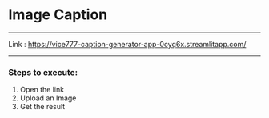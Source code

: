 # Image Caption
___
Link : https://vice777-caption-generator-app-0cyq6x.streamlitapp.com/
___

### Steps to execute:
<ol>  
  <li> Open the link </li>
  <li> Upload an Image </li>
  <li> Get the result </li>
</ol>
